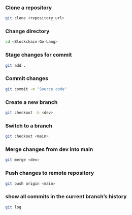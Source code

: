 ### Clone a repository
```bash
git clone <repository_url>
```

### Change directory
```bash
cd <Blockchain-Go-Lang>
```

### Stage changes for commit
```bash
git add .
```

### Commit changes
```bash
git commit -m "Source code"
```

### Create a new branch
```bash
git checkout -b <dev>
```

### Switch to a branch
```bash
git checkout <main>
```

### Merge changes from dev into main
```bash
git merge <dev>
```

### Push changes to remote repository
```bash
git push origin <main>
```

### show all commits in the current branch’s history
```bash
git log
```



